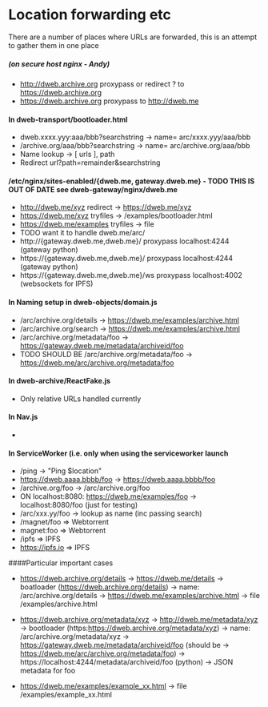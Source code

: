# Location forwarding etc

There are a number of places where URLs are forwarded, this is an attempt to gather them in one place

##### (on secure host nginx - Andy)
* http://dweb.archive.org proxypass or redirect ? to https://dweb.archive.org
* https://dweb.archive.org proxypass to http://dweb.me
    

#### In dweb-transport/bootloader.html
* dweb.xxxx.yyy:aaa/bbb?searchstring -> name= arc/xxxx.yyy/aaa/bbb
* /archive.org/aaa/bbb?searchstring -> name= arc/archive.org/aaa/bbb
* Name lookup -> [ urls ], path
* Redirect url?path=remainder&searchstring

#### /etc/nginx/sites-enabled/{dweb.me, gateway.dweb.me}   - TODO THIS IS OUT OF DATE see dweb-gateway/nginx/dweb.me
* http://dweb.me/xyz redirect -> https://dweb.me/xyz
* https://dweb.me/xyz tryfiles -> /examples/bootloader.html
* https://dweb.me/examples tryfiles -> file
* TODO want it to handle dweb.me/arc/
* http://{gateway.dweb.me,dweb.me}/ proxypass localhost:4244 (gateway python)
* https://{gateway.dweb.me,dweb.me}/ proxypass localhost:4244 (gateway python)
* https://{gateway.dweb.me,dweb.me}/ws proxypass localhost:4002 (websockets for IPFS)


#### In Naming setup in dweb-objects/domain.js
* /arc/archive.org/details -> https://dweb.me/examples/archive.html
* /arc/archive.org/search -> https://dweb.me/examples/archive.html
* /arc/archive.org/metadata/foo -> https://gateway.dweb.me/metadata/archiveid/foo
* TODO SHOULD BE /arc/archive.org/metadata/foo -> https://dweb.me/arc/archive.org/metadata/foo

#### In dweb-archive/ReactFake.js
* Only relative URLs handled currently

#### In Nav.js
*

#### In ServiceWorker (i.e. only when using the serviceworker launch
* /ping -> "Ping $location"
* https://dweb.aaaa.bbbb/foo -> https://dweb.aaaa.bbbb/foo
* /archive.org/foo -> /arc/archive.org/foo
* ON localhost:8080:  https://dweb.me/examples/foo -> localhost:8080/foo (just for testing)
* /arc/xxx.yy/foo -> lookup as name (inc passing search)
* /magnet/foo => Webtorrent
* magnet:foo => Webtorrent
* /ipfs => IPFS
* https://ipfs.io => IPFS

####Particular important cases
* https://dweb.archive.org/details 
-> https://dweb.me/details
-> boatloader (https://dweb.archive.org/details)
-> name: /arc/archive.org/details
-> https://dweb.me/examples/archive.html
-> file /examples/archive.html

* https://dweb.archive.org/metadata/xyz
-> http://dweb.me/metadata/xyz
-> bootloader (https:https://dweb.archive.org/metadata/xyz)
-> name: /arc/archive.org/metadata/xyz
-> https://gateway.dweb.me/metadata/archiveid/foo
(should be -> https://dweb.me/arc/archive.org/metadata/foo)
-> https://localhost:4244/metadata/archiveid/foo (python)
-> JSON metadata for foo

* https://dweb.me/examples/example_xx.html 
-> file /examples/example_xx.html